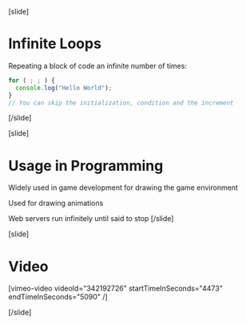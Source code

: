 [slide]
# Infinite Loops
Repeating a block of code an infinite number of times:
```js
for ( ; ; ) {
  console.log("Hello World");
}
// You can skip the initialization, condition and the increment
```
[/slide]

[slide]
# Usage in Programming
Widely used in game development for drawing the game environment

Used for drawing animations

Web servers run infinitely until said to stop
[/slide]

[slide]
# Video
[vimeo-video videoId="342192726" startTimeInSeconds="4473" endTimeInSeconds="5090" /]

[/slide]